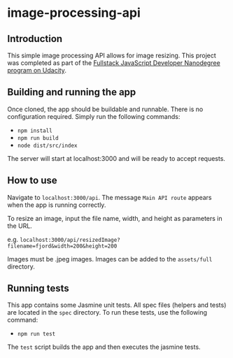 # image-processing-api

## Introduction
This simple image processing API allows for image resizing. This project was completed as part of the [Fullstack JavaScript Developer Nanodegree program on Udacity](https://www.udacity.com/course/full-stack-javascript-developer-nanodegree--nd0067).

## Building and running the app
Once cloned, the app should be buildable and runnable. There is no configuration required. Simply run the following commands:

* `npm install`
* `npm run build`
* `node dist/src/index`

The server will start at localhost:3000 and will be ready to accept requests.

## How to use
Navigate to `localhost:3000/api`. The message `Main API route` appears when the app is running correctly.

To resize an image, input the file name, width, and height as parameters in the URL.

e.g. `localhost:3000/api/resizedImage?filename=fjord&width=200&height=200`

Images must be .jpeg images. Images can be added to the `assets/full` directory.

## Running tests
This app contains some Jasmine unit tests. All spec files (helpers and tests) are located in the `spec` directory. To run these tests, use the following command:

* `npm run test`

The `test` script builds the app and then executes the jasmine tests.